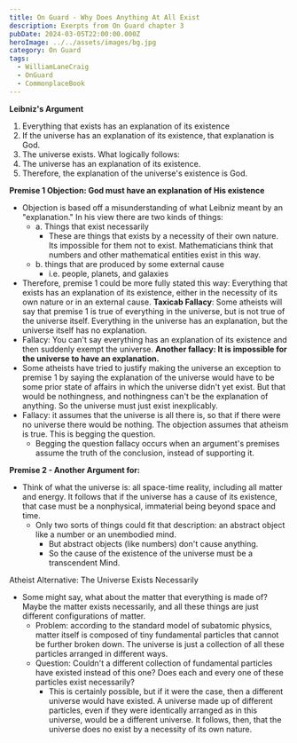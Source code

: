 ```yaml
---
title: On Guard - Why Does Anything At All Exist
description: Exerpts from On Guard chapter 3
pubDate: 2024-03-05T22:00:00.000Z
heroImage: ../../assets/images/bg.jpg
category: On Guard
tags:
  - WilliamLaneCraig
  - OnGuard
  - CommonplaceBook
---
```


**Leibniz's Argument**
1. Everything that exists has an explanation of its existence
2. If the universe has an explanation of its existence, that explanation is God.
3. The universe exists.
What logically follows:
4. The universe has an explanation of its existence.
5. Therefore, the explanation of the universe's existence is God. 

**Premise 1 Objection: God must have an explanation of His existence**
- Objection is based off a misunderstanding of what Leibniz meant by an "explanation." In his view there are two kinds of things:
    - a. Things that exist necessarily 
        - These are things that exists by a necessity of their own nature. Its impossible for them not to exist. Mathematicians think that numbers and other mathematical entities exist in this way. 
    - b. things that are produced by some external cause
        - i.e. people, planets, and galaxies
- Therefore, premise 1 could be more fully stated this way: Everything that exists has an explanation of its existence, either in the necessity of its own nature or in an external cause. 
**Taxicab Fallacy**: Some atheists will say that premise 1 is true of everything in the universe, but is not true of the universe itself. Everything in the universe has an explanation, but the universe itself has no explanation. 
- Fallacy: You can't say everything has an explanation of its existence and then suddenly exempt the universe. 
**Another fallacy: It is impossible for the universe to have an explanation.**
- Some atheists have tried to justify making the universe an exception to premise 1 by saying the explanation of the universe would have to be some prior state of affairs in which the universe didn't yet exist. But that would be nothingness, and nothingness can't be the explanation of anything. So the universe must just exist inexplicably. 
- Fallacy: it assumes that the universe is all there is, so that if there were no universe there would be nothing. The objection assumes that atheism is true. This is begging the question. 
    - Begging the question fallacy occurs when an argument's premises assume the truth of the conclusion, instead of supporting it. 

**Premise 2 - Another Argument for:**
- Think of what the universe is: all space-time reality, including all matter and energy. It follows that if the universe has a cause of its existence, that case must be a nonphysical, immaterial being beyond space and time. 
    - Only two sorts of things could fit that description: an abstract object like a number or an unembodied mind. 
        - But abstract objects (like numbers) don't cause anything.
        - So the cause of the existence of the universe must be a transcendent Mind. 

Atheist Alternative: The Universe Exists Necessarily
- Some might say, what about the matter that everything is made of? Maybe the matter exists necessarily, and all these things are just different configurations of matter.
    - Problem: according to the standard model of subatomic physics, matter itself is composed of tiny fundamental particles that cannot be further broken down. The universe is just a collection of all these particles arranged in different ways. 
    - Question: Couldn't a different collection of fundamental particles have existed instead of this one? Does each and every one of these particles exist necessarily? 
        - This is certainly possible, but if it were the case, then a different universe would have existed. A universe made up of different particles, even if they were identically arranged as in this universe, would be a different universe. It follows, then, that the universe does no exist by a necessity of its own nature. 
